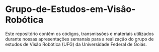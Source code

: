 # Grupo-de-Estudos-em-Visâo-Robótica
Este repositório contém os códigos, transmissões e materiais utilizados durante nossas apresentações semanais para a realização do grupo de estudos de Visão Robótica (UFG) da Universidade Federal de Goiás.
